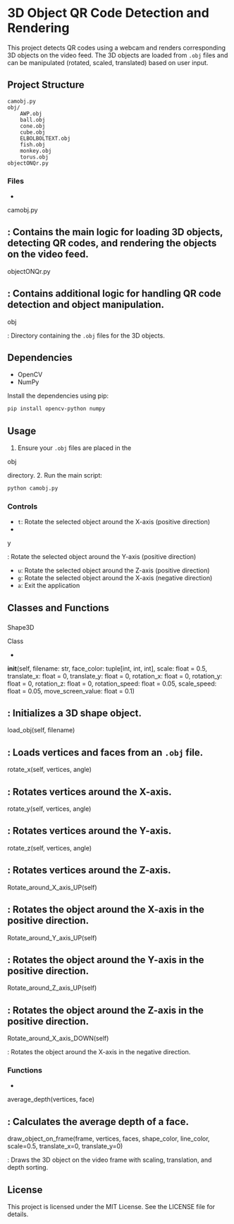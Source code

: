 # 3D Object QR Code Detection and Rendering

This project detects QR codes using a webcam and renders corresponding 3D objects on the video feed. The 3D objects are loaded from `.obj` files and can be manipulated (rotated, scaled, translated) based on user input.

## Project Structure

```
camobj.py
obj/
    AWP.obj
    ball.obj
    cone.obj
    cube.obj
    ELBOLBOLTEXT.obj
    fish.obj
    monkey.obj
    torus.obj
objectONQr.py
```

### Files

- 

camobj.py

: Contains the main logic for loading 3D objects, detecting QR codes, and rendering the objects on the video feed.
- 

objectONQr.py

: Contains additional logic for handling QR code detection and object manipulation.
- 

obj

: Directory containing the `.obj` files for the 3D objects.

## Dependencies

- OpenCV
- NumPy

Install the dependencies using pip:

```sh
pip install opencv-python numpy
```

## Usage

1. Ensure your `.obj` files are placed in the 

obj

 directory.
2. Run the main script:

```sh
python camobj.py
```

### Controls

- `t`: Rotate the selected object around the X-axis (positive direction)
- 

y

: Rotate the selected object around the Y-axis (positive direction)
- `u`: Rotate the selected object around the Z-axis (positive direction)
- `g`: Rotate the selected object around the X-axis (negative direction)
- `a`: Exit the application

## Classes and Functions

### 

Shape3D

 Class

- 

__init__(self, filename: str, face_color: tuple[int, int, int], scale: float = 0.5, translate_x: float = 0, translate_y: float = 0, rotation_x: float = 0, rotation_y: float = 0, rotation_z: float = 0, rotation_speed: float = 0.05, scale_speed: float = 0.05, move_screen_value: float = 0.1)

: Initializes a 3D shape object.
- 

load_obj(self, filename)

: Loads vertices and faces from an `.obj` file.
- 

rotate_x(self, vertices, angle)

: Rotates vertices around the X-axis.
- 

rotate_y(self, vertices, angle)

: Rotates vertices around the Y-axis.
- 

rotate_z(self, vertices, angle)

: Rotates vertices around the Z-axis.
- 

Rotate_around_X_axis_UP(self)

: Rotates the object around the X-axis in the positive direction.
- 

Rotate_around_Y_axis_UP(self)

: Rotates the object around the Y-axis in the positive direction.
- 

Rotate_around_Z_axis_UP(self)

: Rotates the object around the Z-axis in the positive direction.
- 

Rotate_around_X_axis_DOWN(self)

: Rotates the object around the X-axis in the negative direction.

### Functions

- 

average_depth(vertices, face)

: Calculates the average depth of a face.
- 

draw_object_on_frame(frame, vertices, faces, shape_color, line_color, scale=0.5, translate_x=0, translate_y=0)

: Draws the 3D object on the video frame with scaling, translation, and depth sorting.

## License

This project is licensed under the MIT License. See the LICENSE file for details.
